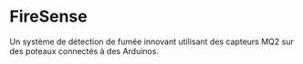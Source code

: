 # FireSense
 Un système de détection de fumée innovant utilisant des capteurs MQ2 sur des poteaux connectés à des Arduinos.
